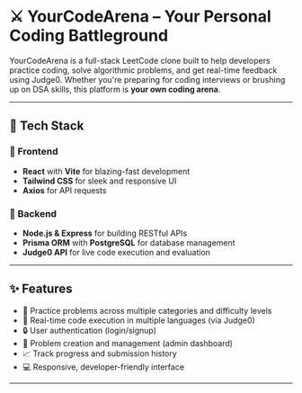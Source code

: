 # ⚔️ YourCodeArena – Your Personal Coding Battleground

YourCodeArena is a full-stack LeetCode clone built to help developers practice coding, solve algorithmic problems, and get real-time feedback using Judge0. Whether you're preparing for coding interviews or brushing up on DSA skills, this platform is **your own coding arena**.

---

## 🚀 Tech Stack

### 🔹 Frontend
- **React** with **Vite** for blazing-fast development
- **Tailwind CSS** for sleek and responsive UI
- **Axios** for API requests

### 🔹 Backend
- **Node.js & Express** for building RESTful APIs
- **Prisma ORM** with **PostgreSQL** for database management
- **Judge0 API** for live code execution and evaluation

---

## ✨ Features

- 🧠 Practice problems across multiple categories and difficulty levels
- 💬 Real-time code execution in multiple languages (via Judge0)
- 🔒 User authentication (login/signup)
- 📝 Problem creation and management (admin dashboard)
- 📈 Track progress and submission history
- 💻 Responsive, developer-friendly interface

---


